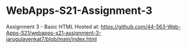 # WebApps-S21-Assignment-3
Assignment 3 - Basic HTML
Hosted at: <https://github.com/44-563-Web-Apps-S21/webapps-s21-assignment-3-jarugulavenkat7/blob/main/index.html>
